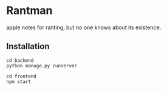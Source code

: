 # Rantman
apple notes for ranting, but no one knows about its existence.

## Installation

```
cd backend
python manage.py runserver

cd frontend
npm start

```
